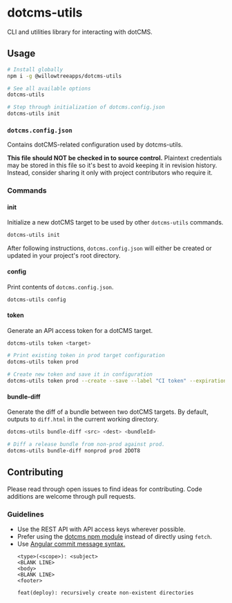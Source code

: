 # dotcms-utils

CLI and utilities library for interacting with dotCMS.

## Usage

```bash
# Install globally
npm i -g @willowtreeapps/dotcms-utils

# See all available options
dotcms-utils

# Step through initialization of dotcms.config.json
dotcms-utils init
```

### `dotcms.config.json`

Contains dotCMS-related configuration used by dotcms-utils.

**This file should NOT be checked in to source control.** Plaintext credentials may be stored in this file so it's best to avoid keeping it in revision history. Instead, consider sharing it only with project contributors who require it.

### Commands

#### init

Initialize a new dotCMS target to be used by other `dotcms-utils` commands.

```bash
dotcms-utils init
```

After following instructions, `dotcms.config.json` will either be created or updated in your project's root directory.

#### config

Print contents of `dotcms.config.json`.

```bash
dotcms-utils config
```

#### token

Generate an API access token for a dotCMS target.

```bash
dotcms-utils token <target>

# Print existing token in prod target configuration
dotcms-utils token prod

# Create new token and save it in configuration
dotcms-utils token prod --create --save --label "CI token" --expiration 365
```

#### bundle-diff

Generate the diff of a bundle between two dotCMS targets. By default, outputs to `diff.html` in the current working directory.

```bash
dotcms-utils bundle-diff <src> <dest> <bundleId>

# Diff a release bundle from non-prod against prod.
dotcms-utils bundle-diff nonprod prod 2DOT8
```

## Contributing

Please read through open issues to find ideas for contributing. Code additions are welcome through pull requests.

### Guidelines

- Use the REST API with API access keys wherever possible.
- Prefer using the [dotcms npm module](https://www.npmjs.com/package/dotcms) instead of directly using `fetch`.
- Use [Angular commit message syntax.](https://github.com/angular/angular/blob/master/CONTRIBUTING.md#-commit-message-guidelines)
  ```
  <type>(<scope>): <subject>
  <BLANK LINE>
  <body>
  <BLANK LINE>
  <footer>
  ```
  ```
  feat(deploy): recursively create non-existent directories
  ```
